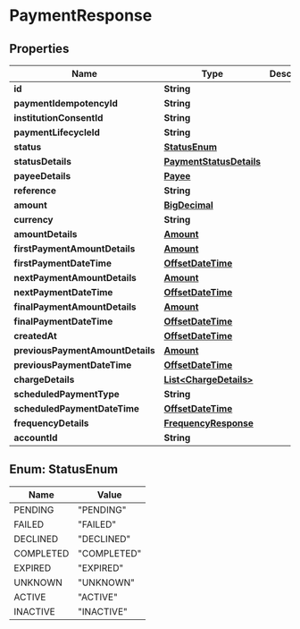 
# PaymentResponse

## Properties
Name | Type | Description | Notes
------------ | ------------- | ------------- | -------------
**id** | **String** |  |  [optional]
**paymentIdempotencyId** | **String** |  |  [optional]
**institutionConsentId** | **String** |  |  [optional]
**paymentLifecycleId** | **String** |  |  [optional]
**status** | [**StatusEnum**](#StatusEnum) |  |  [optional]
**statusDetails** | [**PaymentStatusDetails**](PaymentStatusDetails.md) |  |  [optional]
**payeeDetails** | [**Payee**](Payee.md) |  |  [optional]
**reference** | **String** |  |  [optional]
**amount** | [**BigDecimal**](BigDecimal.md) |  |  [optional]
**currency** | **String** |  |  [optional]
**amountDetails** | [**Amount**](Amount.md) |  |  [optional]
**firstPaymentAmountDetails** | [**Amount**](Amount.md) |  |  [optional]
**firstPaymentDateTime** | [**OffsetDateTime**](OffsetDateTime.md) |  |  [optional]
**nextPaymentAmountDetails** | [**Amount**](Amount.md) |  |  [optional]
**nextPaymentDateTime** | [**OffsetDateTime**](OffsetDateTime.md) |  |  [optional]
**finalPaymentAmountDetails** | [**Amount**](Amount.md) |  |  [optional]
**finalPaymentDateTime** | [**OffsetDateTime**](OffsetDateTime.md) |  |  [optional]
**createdAt** | [**OffsetDateTime**](OffsetDateTime.md) |  |  [optional]
**previousPaymentAmountDetails** | [**Amount**](Amount.md) |  |  [optional]
**previousPaymentDateTime** | [**OffsetDateTime**](OffsetDateTime.md) |  |  [optional]
**chargeDetails** | [**List&lt;ChargeDetails&gt;**](ChargeDetails.md) |  |  [optional]
**scheduledPaymentType** | **String** |  |  [optional]
**scheduledPaymentDateTime** | [**OffsetDateTime**](OffsetDateTime.md) |  |  [optional]
**frequencyDetails** | [**FrequencyResponse**](FrequencyResponse.md) |  |  [optional]
**accountId** | **String** |  |  [optional]


<a name="StatusEnum"></a>
## Enum: StatusEnum
Name | Value
---- | -----
PENDING | &quot;PENDING&quot;
FAILED | &quot;FAILED&quot;
DECLINED | &quot;DECLINED&quot;
COMPLETED | &quot;COMPLETED&quot;
EXPIRED | &quot;EXPIRED&quot;
UNKNOWN | &quot;UNKNOWN&quot;
ACTIVE | &quot;ACTIVE&quot;
INACTIVE | &quot;INACTIVE&quot;



